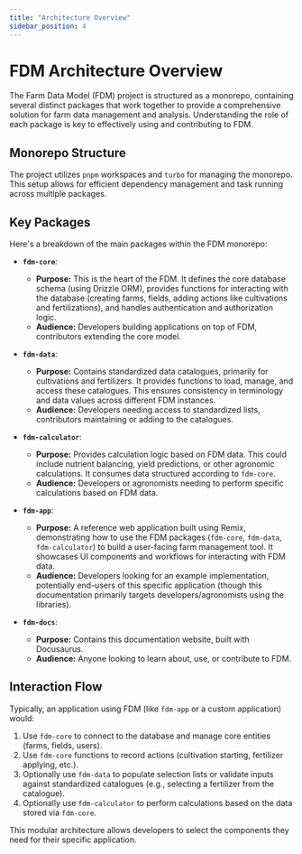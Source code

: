 ```yaml
---
title: "Architecture Overview"
sidebar_position: 4 
---
```


# FDM Architecture Overview

The Farm Data Model (FDM) project is structured as a monorepo, containing several distinct packages that work together to provide a comprehensive solution for farm data management and analysis. Understanding the role of each package is key to effectively using and contributing to FDM.

## Monorepo Structure

The project utilizes `pnpm` workspaces and `turbo` for managing the monorepo. This setup allows for efficient dependency management and task running across multiple packages.

## Key Packages

Here's a breakdown of the main packages within the FDM monorepo:

*   **`fdm-core`**:
    *   **Purpose:** This is the heart of the FDM. It defines the core database schema (using Drizzle ORM), provides functions for interacting with the database (creating farms, fields, adding actions like cultivations and fertilizations), and handles authentication and authorization logic.
    *   **Audience:** Developers building applications on top of FDM, contributors extending the core model.

*   **`fdm-data`**:
    *   **Purpose:** Contains standardized data catalogues, primarily for cultivations and fertilizers. It provides functions to load, manage, and access these catalogues. This ensures consistency in terminology and data values across different FDM instances.
    *   **Audience:** Developers needing access to standardized lists, contributors maintaining or adding to the catalogues.

*   **`fdm-calculator`**:
    *   **Purpose:** Provides calculation logic based on FDM data. This could include nutrient balancing, yield predictions, or other agronomic calculations. It consumes data structured according to `fdm-core`.
    *   **Audience:** Developers or agronomists needing to perform specific calculations based on FDM data.

*   **`fdm-app`**:
    *   **Purpose:** A reference web application built using Remix, demonstrating how to use the FDM packages (`fdm-core`, `fdm-data`, `fdm-calculator`) to build a user-facing farm management tool. It showcases UI components and workflows for interacting with FDM data.
    *   **Audience:** Developers looking for an example implementation, potentially end-users of this specific application (though this documentation primarily targets developers/agronomists using the libraries).

*   **`fdm-docs`**:
    *   **Purpose:** Contains this documentation website, built with Docusaurus.
    *   **Audience:** Anyone looking to learn about, use, or contribute to FDM.

## Interaction Flow

Typically, an application using FDM (like `fdm-app` or a custom application) would:
1.  Use `fdm-core` to connect to the database and manage core entities (farms, fields, users).
2.  Use `fdm-core` functions to record actions (cultivation starting, fertilizer applying, etc.).
3.  Optionally use `fdm-data` to populate selection lists or validate inputs against standardized catalogues (e.g., selecting a fertilizer from the catalogue).
4.  Optionally use `fdm-calculator` to perform calculations based on the data stored via `fdm-core`.

This modular architecture allows developers to select the components they need for their specific application.
